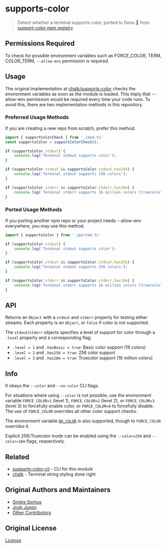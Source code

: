 # supports-color

> Detect whether a terminal supports color, ported to Deno 🦕 from [support-color npm registry](https://npmjs.com/package/support-color)

## Permissions Required

To check for possible environment variables such as FORCE_COLOR, TERM, COLOR_TERM, `--allow-env` permission is required.

## Usage
The original implementation at [chalk/supports-color](https://github.com/chalk/supports-color) checks the environment variables as soon as the
module is loaded. This imply that --allow-env permission would be required every time your code runs. To avoid this, there are two implementation
methods in this repository. 

### Preferred Usage Methods
If you are creating a new repo from scratch, prefer this method. 

```js
import { supportColorCheck } from './mod.ts'
const supportsColor = supportColorCheck();

if (supportsColor.stdout) {
	console.log('Terminal stdout supports color');
}

if (supportsColor.stdout && supportsColor.stdout.has256) {
	console.log('Terminal stdout supports 256 colors');
}

if (supportsColor.stderr && supportsColor.stderr.has16m) {
	console.log('Terminal stderr supports 16 million colors (truecolor)');
}
```


### Ported Usage Methods
If you porting another npm repo or your project needs --allow-env everywhere, you may use this method.

```js
import { supportsColor } from './ported.ts'

if (supportsColor.stdout) {
	console.log('Terminal stdout supports color');
}

if (supportsColor.stdout && supportsColor.stdout.has256) {
	console.log('Terminal stdout supports 256 colors');
}

if (supportsColor.stderr && supportsColor.stderr.has16m) {
	console.log('Terminal stderr supports 16 million colors (truecolor)');
}
```

## API

Returns an `Object` with a `stdout` and `stderr` property for testing either streams. Each property is an `Object`, or `false` if color is not supported.

The `stdout`/`stderr` objects specifies a level of support for color through a `.level` property and a corresponding flag:

- `.level = 1` and `.hasBasic = true`: Basic color support (16 colors)
- `.level = 2` and `.has256 = true`: 256 color support
- `.level = 3` and `.has16m = true`: Truecolor support (16 million colors)


## Info

It obeys the `--color` and `--no-color` CLI flags.

For situations where using `--color` is not possible, use the environment variable `FORCE_COLOR=1` (level 1), `FORCE_COLOR=2` (level 2), or `FORCE_COLOR=3` (level 3) to forcefully enable color, or `FORCE_COLOR=0` to forcefully disable. The use of `FORCE_COLOR` overrides all other color support checks.

The environment variable [`NO_COLOR`](https://no-color.org/) is also supported, though to `FORCE_COLOR` overrides it.

Explicit 256/Truecolor mode can be enabled using the `--color=256` and `--color=16m` flags, respectively.


## Related

- [supports-color-cli](https://github.com/chalk/supports-color-cli) - CLI for this module
- [chalk](https://github.com/chalk/chalk) - Terminal string styling done right


## Original Authors and Maintainers

- [Sindre Sorhus](https://github.com/sindresorhus)
- [Josh Junon](https://github.com/qix-)
- [Other Contributors](https://github.com/chalk/supports-color/graphs/contributors)

## Original License

[License](https://github.com/chalk/supports-color/blob/master/license)
